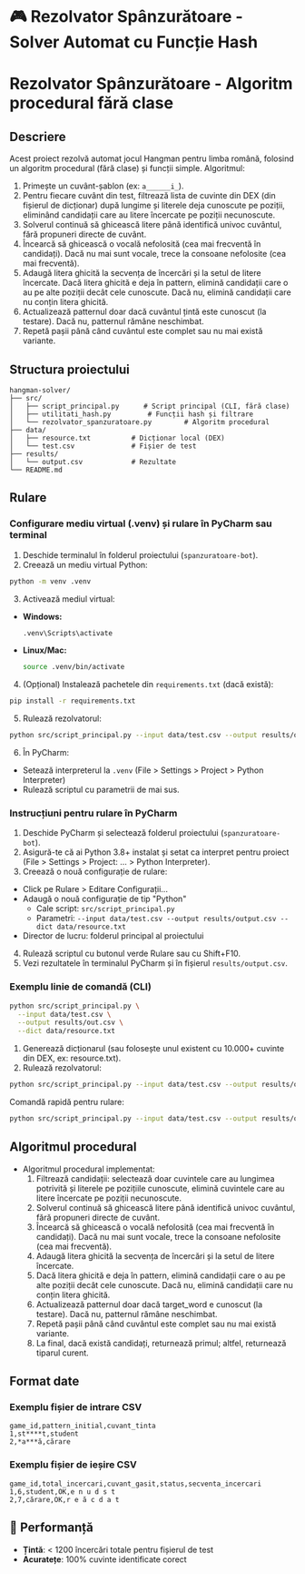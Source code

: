 # 🎮 Rezolvator Spânzurătoare - Solver Automat cu Funcție Hash


# Rezolvator Spânzurătoare - Algoritm procedural fără clase

## Descriere

Acest proiect rezolvă automat jocul Hangman pentru limba română, folosind un algoritm procedural (fără clase) și funcții simple. Algoritmul:

1. Primește un cuvânt-șablon (ex: `a______i_`).
2. Pentru fiecare cuvânt din test, filtrează lista de cuvinte din DEX (din fișierul de dicționar) după lungime și literele deja cunoscute pe poziții, eliminând candidații care au litere încercate pe poziții necunoscute.
3. Solverul continuă să ghicească litere până identifică univoc cuvântul, fără propuneri directe de cuvânt.
4. Încearcă să ghicească o vocală nefolosită (cea mai frecventă în candidați). Dacă nu mai sunt vocale, trece la consoane nefolosite (cea mai frecventă).
5. Adaugă litera ghicită la secvența de încercări și la setul de litere încercate. Dacă litera ghicită e deja în pattern, elimină candidații care o au pe alte poziții decât cele cunoscute. Dacă nu, elimină candidații care nu conțin litera ghicită.
6. Actualizează patternul doar dacă cuvântul țintă este cunoscut (la testare). Dacă nu, patternul rămâne neschimbat.
7. Repetă pașii până când cuvântul este complet sau nu mai există variante.

## Structura proiectului

```
hangman-solver/
├── src/
│   ├── script_principal.py      # Script principal (CLI, fără clase)
│   ├── utilitati_hash.py         # Funcții hash și filtrare
│   └── rezolvator_spanzuratoare.py        # Algoritm procedural
├── data/
│   ├── resource.txt          # Dicționar local (DEX)
│   └── test.csv              # Fișier de test
├── results/
│   └── output.csv            # Rezultate
└── README.md
```

## Rulare

### Configurare mediu virtual (.venv) și rulare în PyCharm sau terminal

1. Deschide terminalul în folderul proiectului (`spanzuratoare-bot`).
2. Creează un mediu virtual Python:

```bash
python -m venv .venv
```

3. Activează mediul virtual:

- **Windows:**
  ```cmd
  .venv\Scripts\activate
  ```
- **Linux/Mac:**
  ```bash
  source .venv/bin/activate
  ```

4. (Opțional) Instalează pachetele din `requirements.txt` (dacă există):

```bash
pip install -r requirements.txt
```

5. Rulează rezolvatorul:

```bash
python src/script_principal.py --input data/test.csv --output results/output.csv --dict data/resource.txt
```

6. În PyCharm:

- Setează interpreterul la `.venv` (File > Settings > Project > Python Interpreter)
- Rulează scriptul cu parametrii de mai sus.

### Instrucțiuni pentru rulare în PyCharm

1. Deschide PyCharm și selectează folderul proiectului (`spanzuratoare-bot`).
2. Asigură-te că ai Python 3.8+ instalat și setat ca interpret pentru proiect (File > Settings > Project: ... > Python Interpreter).
3. Creează o nouă configurație de rulare:

- Click pe Rulare > Editare Configurații...
- Adaugă o nouă configurație de tip "Python"
  - Cale script: `src/script_principal.py`
  - Parametri: `--input data/test.csv --output results/output.csv --dict data/resource.txt`
- Director de lucru: folderul principal al proiectului

4. Rulează scriptul cu butonul verde Rulare sau cu Shift+F10.
5. Vezi rezultatele în terminalul PyCharm și în fișierul `results/output.csv`.

### Exemplu linie de comandă (CLI)

```bash
python src/script_principal.py \
  --input data/test.csv \
  --output results/out.csv \
  --dict data/resource.txt
```

1. Generează dicționarul (sau folosește unul existent cu 10.000+ cuvinte din DEX, ex: resource.txt).
2. Rulează rezolvatorul:

```bash
python src/script_principal.py --input data/test.csv --output results/output.csv --dict data/resource.txt
```

Comandă rapidă pentru rulare:

```bash
python src/script_principal.py --input data/test.csv --output results/output.csv --dict data/resource.txt
```

## Algoritmul procedural

- Algoritmul procedural implementat:
  1.  Filtrează candidații: selectează doar cuvintele care au lungimea potrivită și literele pe pozițiile cunoscute, elimină cuvintele care au litere încercate pe poziții necunoscute.
  2.  Solverul continuă să ghicească litere până identifică univoc cuvântul, fără propuneri directe de cuvânt.
  3.  Încearcă să ghicească o vocală nefolosită (cea mai frecventă în candidați). Dacă nu mai sunt vocale, trece la consoane nefolosite (cea mai frecventă).
  4.  Adaugă litera ghicită la secvența de încercări și la setul de litere încercate.
  5.  Dacă litera ghicită e deja în pattern, elimină candidații care o au pe alte poziții decât cele cunoscute. Dacă nu, elimină candidații care nu conțin litera ghicită.
  6.  Actualizează patternul doar dacă target_word e cunoscut (la testare). Dacă nu, patternul rămâne neschimbat.
  7.  Repetă pașii până când cuvântul este complet sau nu mai există variante.
  8.  La final, dacă există candidați, returnează primul; altfel, returnează tiparul curent.

## Format date

### Exemplu fișier de intrare CSV

```csv
game_id,pattern_initial,cuvant_tinta
1,st****t,student
2,*a***ă,cărare
```

### Exemplu fișier de ieșire CSV

```csv
game_id,total_incercari,cuvant_gasit,status,secventa_incercari
1,6,student,OK,e n u d s t
2,7,cărare,OK,r e ă c d a t
```
## 🎯 Performanță

- **Țintă**: < 1200 încercări totale pentru fișierul de test
- **Acuratețe**: 100% cuvinte identificate corect
